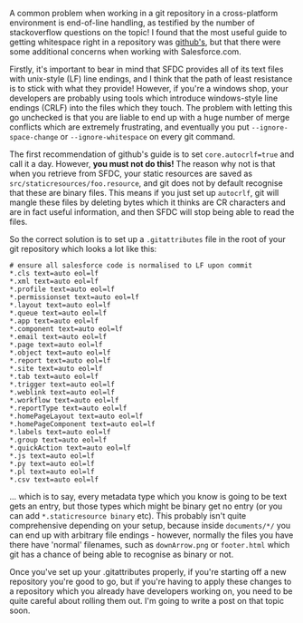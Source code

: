 A common problem when working in a git repository in a cross-platform environment is end-of-line handling, as testified by the number of stackoverflow questions on the topic! I found that the most useful guide to getting whitespace right in a repository was [github's](https://help.github.com/articles/dealing-with-line-endings/), but that there were some additional concerns when working with Salesforce.com.

Firstly, it's important to bear in mind that SFDC provides all of its text files with unix-style (LF) line endings, and I think that the path of least resistance is to stick with what they provide! However, if you're a windows shop, your developers are probably using tools which introduce windows-style line endings (CRLF) into the files which they touch. The problem with letting this go unchecked is that you are liable to end up with a huge number of merge conflicts which are extremely frustrating, and eventually you put `--ignore-space-change` or `--ignore-whitespace` on every git command.

The first recommendation of github's guide is to set `core.autocrlf=true` and call it a day. However, **you must not do this!** The reason why not is that when you retrieve from SFDC, your static resources are saved as `src/staticresources/foo.resource`, and git does not by default recognise that these are binary files. This means if you just set up `autocrlf`, git will mangle these files by deleting bytes which it thinks are CR characters and are in fact useful information, and then SFDC will stop being able to read the files. 

So the correct solution is to set up a `.gitattributes` file in the root of your git repository which looks a lot like this:

```text
# ensure all salesforce code is normalised to LF upon commit      
*.cls text=auto eol=lf                                            
*.xml text=auto eol=lf                                            
*.profile text=auto eol=lf                                        
*.permissionset text=auto eol=lf                                  
*.layout text=auto eol=lf                                         
*.queue text=auto eol=lf                                          
*.app text=auto eol=lf                                            
*.component text=auto eol=lf                                      
*.email text=auto eol=lf                                          
*.page text=auto eol=lf                                           
*.object text=auto eol=lf                                         
*.report text=auto eol=lf                                         
*.site text=auto eol=lf                                           
*.tab text=auto eol=lf                                            
*.trigger text=auto eol=lf                                        
*.weblink text=auto eol=lf                                        
*.workflow text=auto eol=lf                                       
*.reportType text=auto eol=lf                                     
*.homePageLayout text=auto eol=lf                                 
*.homePageComponent text=auto eol=lf                              
*.labels text=auto eol=lf                                         
*.group text=auto eol=lf                                          
*.quickAction text=auto eol=lf                                    
*.js text=auto eol=lf                                             
*.py text=auto eol=lf                                             
*.pl text=auto eol=lf                                             
*.csv text=auto eol=lf                                            
```

... which is to say, every metadata type which you know is going to be text gets an entry, but those types which might be binary get no entry (or you can add `*.staticresource binary` etc). This probably isn't quite comprehensive depending on your setup, because inside `documents/*/` you can end up with arbitrary file endings - however, normally the files you have there have 'normal' filenames, such as `downArrow.png` or `footer.html`  which git has a chance of being able to recognise as binary or not.

Once you've set up your .gitattributes properly, if you're starting off a new repository you're good to go, but if you're having to apply these changes to a repository which you already have developers working on, you need to be quite careful about rolling them out. I'm going to write a post on that topic soon.
